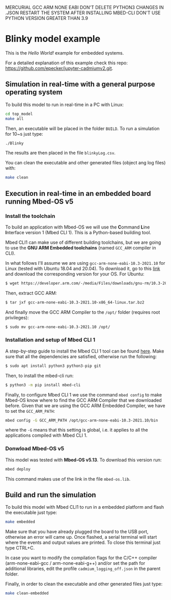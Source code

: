 MERCURIAL
GCC ARM NONE EABI
DON'T DELETE PYTHON3
CHANGES IN .JSON
RESTART THE SYSTEM AFTER INSTALLING MBED-CLI
DON'T USE PYTHON VERSION GREATER THAN 3.9

# Blinky model example

This is the _Hello World!_ example for embedded systems.

For a detailed explanation of this example check this repo: https://github.com/epecker/jupyter-cadmiumv2.git.

## Simulation in real-time with a general purpose operating system

To build this model to run in real-time in a PC with Linux:

```bash
cd top_model
make all
```

Then, an executable will be placed in the folder `BUILD`. To run a simulation for 10~s just type:

```bash
./Blinky
```

The results are then placed in the file `blinkyLog.csv`.

You can clean the executable and other generated files (object ang log files) with:

```bash
make clean
```

## Execution in real-time in an embedded board running Mbed-OS v5

### Install the toolchain

To build an application with Mbed-OS we will use the **C**ommand **L**ine **I**nterface version 1 (Mbed CLI 1). This is a Python-based building tool. 

Mbed CLI1 can make use of different building toolchains, but we are going to use the **GNU ARM Embedded toolchains** (named `GCC_ARM` compiler in CLI).

In what follows I'll assume we are using `gcc-arm-none-eabi-10.3-2021.10` for Linux (tested with Ubuntu 18.04 and 20.04). To download it, go to this [link](https://developer.arm.com/downloads/-/gnu-rm) and download the corresponding version for your OS. For Ubuntu:
```bash
$ wget https://developer.arm.com/-/media/Files/downloads/gnu-rm/10.3-2021.10/gcc-arm-none-eabi-10.3-2021.10-x86_64-linux.tar.bz2?rev=78196d3461ba4c9089a67b5f33edf82a&hash=D484B37FF37D6FC3597EBE2877FB666A41D5253B
```

Then, extract GCC ARM:
```bash
$ tar jxf gcc-arm-none-eabi-10.3-2021.10-x86_64-linux.tar.bz2
```

And finally move the GCC ARM Compiler to the `/opt/` folder (requires root privileges):
```bash
$ sudo mv gcc-arm-none-eabi-10.3-2021.10 /opt/
```

### Installation and setup of Mbed CLI 1

A step-by-step guide to install the Mbed CLI 1 tool can be found [here](https://os.mbed.com/docs/mbed-os/v6.15/build-tools/install-and-set-up.html). Make sure that all the dependencies are satisfied, otherwise run the following:

```bash
$ sudo apt install python3 python3-pip git
```

Then, to install the mbed-cli run:

```bash
$ python3 -m pip install mbed-cli
```

Finally, to configure Mbed CLI 1 we use the command `mbed config` to make Mbed-OS know where to find the GCC ARM Compiler that we downloaded before. Given that we are using the GCC ARM Embedded Compiler, we have to set the `GCC_ARM_PATH`:
```bash
mbed config -G GCC_ARM_PATH /opt/gcc-arm-none-eabi-10.3-2021.10/bin
```
where the `-G` means that this setting is global, i.e. it applies to all the applications compiled with Mbed CLI 1.

### Donwload Mbed-OS v5

This model was tested with **Mbed-OS v5.13**. To download this version run:

```bash
mbed deploy
```

This command makes use of the link in the file `mbed-os.lib`.

## Build and run the simulation

To build this model with Mbed CLI1 to run in a embedded platform and flash the executable just type:
```bash
make embedded
```
Make sure that you have already plugged the board to the USB port, otherwise an error will came up. Once flashed, a serial terminal will start where the events and output values are printed. To close this terminal just type CTRL+C.

In case you want to modify the compilation flags for the C/C++ compiler (arm-none-eabi-gcc / arm-none-eabi-g++) and/or set the path for additional libraries, edit the profile `cadmium_logging_off.json` in the parent folder.

Finally, in order to clean the executable and other generated files just type:
```bash
make clean-embedded
```


